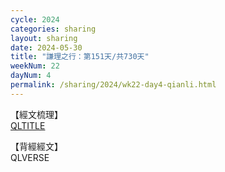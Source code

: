 ```yaml
---
cycle: 2024
categories: sharing
layout: sharing
date: 2024-05-30
title: "謙理之行：第151天/共730天"
weekNum: 22
dayNum: 4
permalink: /sharing/2024/wk22-day4-qianli.html
---
```

【經文梳理】  
[QLTITLE](QLLINK)

【背經經文】  
QLVERSE
